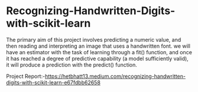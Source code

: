 # Recognizing-Handwritten-Digits-with-scikit-learn
The primary aim of this project involves predicting a numeric value, and then reading and interpreting an image that uses a handwritten font. we will have an estimator with the task of learning through a fit() function, and once it has reached a degree of predictive capability (a model sufficiently valid), it will produce a prediction with the predict() function.

Project Report:-https://hetbhatt13.medium.com/recognizing-handwritten-digits-with-scikit-learn-e67fdbb62658
